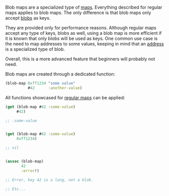 Blob maps are a specialized type of [maps](/cvm/data-types/map). Everything described for regular maps applies 
to blob maps. The only difference is that blob maps only accept [blobs](/cvm/data-types/blob) as keys.

They are provided only for performance reasons. Although regular maps accept any type of keys, blobs as well, using a
blob map is more efficient if it is known that only blobs will be used as keys. One common use case is the need to map
addresses to some values, keeping in mind that an [address](/cvm/data-types/address) is a specialized type of blob.

Overall, this is a more advanced feature that beginners will probably not need.

Blob maps are created through a dedicated function:

```clojure
(blob-map 0xff1234 "some value"
          #42      :another-value)
```

All functions showcased for [regular maps](/cvm/data-types/map) can be applied:

```clojure
(get (blob-map #42 :some-value)
     #42)

;; :some-value


(get (blob-map #42 :some-value)
     0xff1234)

;; nil


(assoc (blob-map)
       42
       :error!)

;; Error, key 42 is a long, not a blob.

;; Etc...
```
